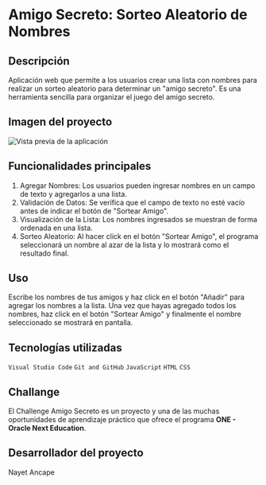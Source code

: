 # Amigo Secreto: Sorteo Aleatorio de Nombres<br> 

## Descripción 

Aplicación web que permite a los usuarios crear una lista con nombres para realizar un sorteo aleatorio para determinar un "amigo secreto". Es una herramienta sencilla para organizar el juego del amigo secreto.

## Imagen del proyecto

![Vista previa de la aplicación](https://nayet-code.github.io/challenge-amigo-secreto/)

## Funcionalidades principales

1. Agregar Nombres: Los usuarios pueden ingresar nombres en un campo de texto y agregarlos a una lista.
3. Validación de Datos: Se verifica que el campo de texto no esté vacío antes de indicar el botón de "Sortear Amigo".
4. Visualización de la Lista: Los nombres ingresados se muestran de forma ordenada en una lista.
5. Sorteo Aleatorio: Al hacer click en el botón "Sortear Amigo", el programa seleccionará un nombre al azar de la lista y lo mostrará como el resultado final.

## Uso

Escribe los nombres de tus amigos y haz click en el botón "Añadir" para agregar los nombres a la lista. Una vez que hayas agregado todos los nombres, haz click en el botón "Sortear Amigo" y finalmente el nombre seleccionado se mostrará en pantalla.

## Tecnologías utilizadas

`Visual Studio Code`
`Git and GitHub`
`JavaScript`
`HTML`
`CSS`

## Challange 

El Challenge Amigo Secreto es un proyecto y una de las muchas oportunidades de aprendizaje práctico que ofrece el programa **ONE - Oracle Next Education**.

## Desarrollador del proyecto

Nayet Ancape 
